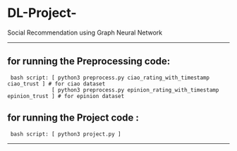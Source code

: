 # DL-Project-
Social Recommendation using Graph Neural Network

------------------------------------------------------------------------------------------

## for running the Preprocessing code:
     bash script: [ python3 preprocess.py ciao_rating_with_timestamp ciao_trust ] # for ciao dataset
                  [ python3 preprocess.py epinion_rating_with_timestamp epinion_trust ] # for epinion dataset


## for running the Project code :
     bash script: [ python3 project.py ]
     
------------------------------------------------------------------------------------------

